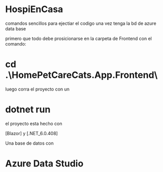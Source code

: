 # HospiEnCasa

comandos sencillos para ejectiar el codigo una vez tenga la bd de azure data base 

primero que todo debe prosicionarse en la carpeta de Frontend con el comando:

# cd .\HomePetCareCats.App.Frontend\

luego corra el proyecto con un 

# dotnet run

el proyecto esta hecho con 

[Blazor] y [.NET_6.0.408]

Una base de datos con

# Azure Data Studio

